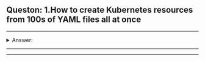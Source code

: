 
## Queston: 1.How to create Kubernetes resources from 100s of YAML files all at once
***
<details>
<summary>Answer:</summary> 
kubectl apply command takes directory as an argument. This allows us to create as many resources as we like all at once.

```
kubectl apply -f ./demo/ 
```
</details>

***
***

